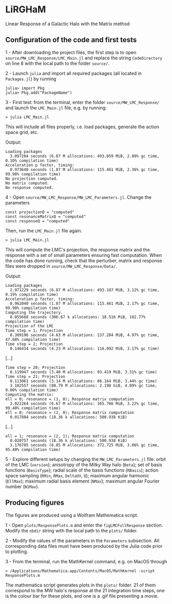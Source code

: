 # LiRGHaM
Linear Response of a Galactic Halo with the Matrix method


## Configuration of the code and first tests

1 - After downloading the project files, the first step is to open `source/MW_LMC_Response/LMC_Main.jl` and replace the string `CodeDirectory` on line 8 with the local path to the folder `source/`.

2 - Launch `julia` and import all required packages (all located in `Packages.jl`) by running 

```
julia> import Pkg
julia> Pkg.add("PackageName")
```

3 - First test: from the terminal, enter the folder `source/MW_LMC_Response/` and launch the `LMC_Main.jl` file, e.g. by running:

```
> julia LMC_Main.jl
```

This will include all files properly, i.e. load packages, generate the action space grid, etc.

Output:

```
Loading packages
  3.097204 seconds (6.87 M allocations: 493.059 MiB, 2.80% gc time, 0.10% compilation time)
Acceleration p factor, timing:
  0.973640 seconds (1.87 M allocations: 115.461 MiB, 2.36% gc time, 99.98% compilation time)
No projection computed.
No matrix computed.
No response computed.
```


4 - Open `source/MW_LMC_Response/MW_LMC_Parameters.jl`. Change the parameters 

```
const projectionQ = "computed"
const resonanceMatrixQ = "computed"
const responseQ = "computed"
```

Then, run the `LMC_Main.jl` file again.

```
> julia LMC_Main.jl
```

This will compute the LMC's projection, the response matrix and the response with a set of small parameters ensuring fast computation. When the code has done running, check that the perturber, matrix and response files were dropped in `source/MW_LMC_Response/Data/`.

Output: 

```
Loading packages
  2.971229 seconds (6.87 M allocations: 493.187 MiB, 3.12% gc time, 0.19% compilation time)
Acceleration p factor, timing:
  0.962040 seconds (1.87 M allocations: 115.461 MiB, 2.17% gc time, 99.98% compilation time)
Computing the trajectory.
  0.055668 seconds (306.67 k allocations: 18.516 MiB, 102.77% compilation time)
Projection of the LMC
Time step = 1; Projection
  0.309196 seconds (4.63 M allocations: 137.284 MiB, 4.97% gc time, 47.68% compilation time)
Time step = 2; Projection
  0.146434 seconds (4.23 M allocations: 116.092 MiB, 3.17% gc time)
```
 
[...]

```
Time step = 20; Projection
  0.119947 seconds (3.40 M allocations: 93.419 MiB, 3.31% gc time)
Time step = 21; Projection
  0.113061 seconds (3.14 M allocations: 86.164 MiB, 3.44% gc time)
  3.102557 seconds (80.79 M allocations: 2.198 GiB, 4.09% gc time, 9.00% compilation time)
Computing the matrix: 
ell = 0; resonance = (1, 0); Response matrix computation
  3.022264 seconds (6.67 M allocations: 365.766 MiB, 3.22% gc time, 99.40% compilation time)
ell = 0; resonance = (2, 0); Response matrix computation
  0.017884 seconds (18.36 k allocations: 500.938 KiB)
```

[...] 

```
ell = 1; resonance = (2, 1); Response matrix computation
  0.020757 seconds (18.36 k allocations: 500.938 KiB)
  3.176705 seconds (6.85 M allocations: 372.725 MiB, 3.06% gc time, 95.40% compilation time)
```

5 - Explore different setups by changing the `MW_LMC_Parameters.jl` file: orbit of the LMC (`version`); anisotropy of the Milky Way halo (`Beta`); set of basis functions (`BasisType`); radial scale of the basis functions (`RBasis`); action space sampling (`RMin`, `RMax`, `DeltaUV`, `Q`); maximum angular harmonic (`EllMax`); maximum radial basis element (`NMax`); maximum angular Fourier number (`N1Max`). 


## Producing figures

The figures are produced using a Wolfram Mathematica script.

1 - Open `plots/ResponsePlots.m` and enter the `figLMCFullResponse` section. Modify the `nbdir` string with the local path to the `plots/` folder. 

2 - Modify the values of the parameters in the `Parameters` subsection. All corresponding data files must have been produced by the Julia code prior to plotting.

3 - From the terminal, run the MathKernel command, e.g. on MacOS through

```
> /Applications/Mathematica.app/Contents/MacOS/MathKernel -script ResponsePlots.m
```

The mathematica script generates plots in the `plots/` folder. 21 of them correspond to the MW halo's response at the 21 integration time steps, one is the colour bar for these plots, and one is a .gif file presenting a movie.

